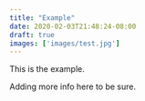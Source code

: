```yaml
---
title: "Example"
date: 2020-02-03T21:48:24-08:00
draft: true
images: ['images/test.jpg']
---
```


This is the example.

Adding more info here to be sure.
